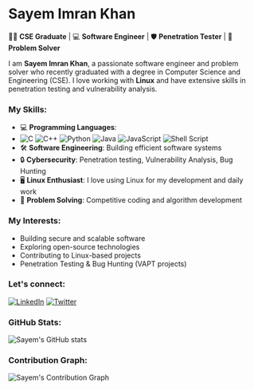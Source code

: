 # Sayem Imran Khan

👨‍🎓 **CSE Graduate** | 💻 **Software Engineer** | 🛡️ **Penetration Tester** | 🧩 **Problem Solver**

I am **Sayem Imran Khan**, a passionate software engineer and problem solver who recently graduated with a degree in Computer Science and Engineering (CSE). I love working with **Linux** and have extensive skills in penetration testing and vulnerability analysis.

### My Skills:

- 💻 **Programming Languages**:
- ![C](https://img.icons8.com/color/48/000000/c-programming.png)  ![C++](https://img.icons8.com/color/48/000000/c-plus-plus-logo.png)  ![Python](https://img.icons8.com/color/48/000000/python.png)  ![Java](https://img.icons8.com/color/48/000000/java-coffee-cup-logo.png)  ![JavaScript](https://img.icons8.com/color/48/000000/javascript.png)  ![Shell Script](https://img.icons8.com/color/48/000000/bash.png)
- 🛠️ **Software Engineering**: Building efficient software systems
- 🔒 **Cybersecurity**: Penetration testing, Vulnerability Analysis, Bug Hunting
- 🖥️ **Linux Enthusiast**: I love using Linux for my development and daily work
- 🧠 **Problem Solving**: Competitive coding and algorithm development

### My Interests:
- Building secure and scalable software
- Exploring open-source technologies
- Contributing to Linux-based projects
- Penetration Testing & Bug Hunting (VAPT projects)

### Let's connect:
[![LinkedIn](https://img.shields.io/badge/-LinkedIn-blue?style=flat&logo=Linkedin&logoColor=white)](https://linkedin.com/in/sayem-imran-khan)
[![Twitter](https://img.shields.io/badge/-Twitter-1DA1F2?style=flat&logo=Twitter&logoColor=white)](https://twitter.com/sayem_imran)

### GitHub Stats:
![Sayem's GitHub stats](https://github-readme-stats.vercel.app/api?username=sayemimran&show_icons=true&theme=radical)

### Contribution Graph:
![Sayem's Contribution Graph](https://github-readme-activity-graph.cyclic.app/graph?username=sayem123&theme=dracula)

